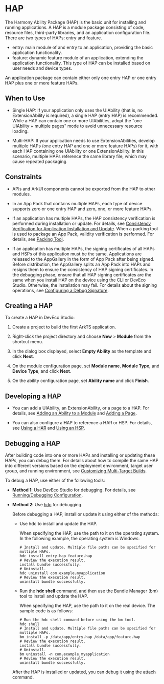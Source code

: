 # HAP
<!--Kit: Ability Kit-->
<!--Subsystem: BundleManager-->
<!--Owner: @wanghang904-->
<!--Designer: @hanfeng6-->
<!--Tester: @kongjing2-->
<!--Adviser: @Brilliantry_Rui-->

The Harmony Ability Package (HAP) is the basic unit for installing and running applications. A HAP is a module package consisting of code, resource files, third-party libraries, and an application configuration file. There are two types of HAPs: entry and feature.

- entry: main module of and entry to an application, providing the basic application functionality.
- feature: dynamic feature module of an application, extending the application functionality. This type of HAP can be installed based on user needs and device types.

An application package can contain either only one entry HAP or one entry HAP plus one or more feature HAPs.

## When to Use

- Single HAP: If your application only uses the UIAbility (that is, no ExtensionAbility is required), a single HAP (entry HAP) is recommended. While a HAP can contain one or more UIAbilities, adopt the "one UIAbility + multiple pages" mode to avoid unnecessary resource loading.

- Multi-HAP: If your application needs to use ExtensionAbilities, develop multiple HAPs (one entry HAP and one or more feature HAPs) for it, with each HAP containing one UIAbility or one ExtensionAbility. In this scenario, multiple HAPs reference the same library file, which may cause repeated packaging.


## Constraints

- APIs and ArkUI components cannot be exported from the HAP to other modules.

- In an App Pack that contains multiple HAPs, each type of device supports zero or one entry HAP and zero, one, or more feature HAPs.

- If an application has multiple HAPs, the HAP consistency verification is performed during installation or update. For details, see [Consistency Verification for Application Installation and Update](multi_module_installation_update_consistency_verification.md). When a packing tool is used to package an App Pack, validity verification is performed. For details, see [Packing Tool](../../application-dev/tools/packing-tool.md#app-packing-command).

- If an application has multiple HAPs, the signing certificates of all HAPs and HSPs of this application must be the same. Applications are released to the AppGallery in the form of App Pack after being signed. Before distribution, the AppGallery splits an App Pack into HAPs and resigns them to ensure the consistency of HAP signing certificates. In the debugging phase, ensure that all HAP signing certificates are the same when you install HAP on the device using the CLI or DevEco Studio. Otherwise, the installation may fail. For details about the signing operations, see [Configuring a Debug Signature](https://developer.huawei.com/consumer/en/doc/harmonyos-guides/ide-signing).

## Creating a HAP

To create a HAP in DevEco Studio:

1. Create a project to build the first ArkTS application.
2. Right-click the project directory and choose **New** > **Module** from the shortcut menu.
3. In the dialog box displayed, select **Empty Ability** as the template and click **Next**.
   
4. On the module configuration page, set **Module name**, **Module Type**, and **Device Type**, and click **Next**.

5. On the ability configuration page, set **Ability name** and click **Finish**.

## Developing a HAP

- You can add a UIAbility, an ExtensionAbility, or a page to a HAP. For details, see [Adding an Ability to a Module](https://developer.huawei.com/consumer/en/doc/harmonyos-guides/ide-add-new-ability) and [Adding a Page](https://developer.huawei.com/consumer/en/doc/harmonyos-guides/ide-add-page).

- You can also configure a HAP to reference a HAR or HSP. For details, see [Using a HAR](./har-package.md#using-a-har) and [Using an HSP](./in-app-hsp.md#using-an-hsp).

## Debugging a HAP

After building code into one or more HAPs and installing or updating these HAPs, you can debug them. For details about how to compile the same HAP into different versions based on the deployment environment, target user group, and running environment, see [Customizing Multi-Target Builds](https://developer.huawei.com/consumer/en/doc/harmonyos-guides/ide-customized-multi-targets-and-products-guides#section1011341611469).

To debug a HAP, use either of the following tools:

- **Method 1**: Use DevEco Studio for debugging. For details, see [Running/Debugging Configuration](https://developer.huawei.com/consumer/en/doc/harmonyos-guides/ide-run-debug-configurations).

- **Method 2**: Use [hdc](../dfx/hdc.md) for debugging.

   Before debugging a HAP, install or update it using either of the methods:

   - Use hdc to install and update the HAP.

      When specifying the HAP, use the path to it on the operating system. In the following example, the operating system is Windows:

      ```shell
      # Install and update. Multiple file paths can be specified for multiple HAPs.
      hdc install entry.hap feature.hap
      # Review the execution result.
      install bundle successfully.
      # Uninstall.
      hdc uninstall com.example.myapplication
      # Review the execution result.
      uninstall bundle successfully.
      ```

   - Run the **hdc shell** command, and then use the Bundle Manager (bm) tool to install and update the HAP.

      When specifying the HAP, use the path to it on the real device. The sample code is as follows:

      ```shell
      # Run the hdc shell command before using the bm tool.
      hdc shell
      # Install and update. Multiple file paths can be specified for multiple HAPs.
      bm install -p /data/app/entry.hap /data/app/feature.hap
      # Review the execution result.
      install bundle successfully.
      # Uninstall.
      bm uninstall -n com.example.myapplication
      # Review the execution result.
      uninstall bundle successfully.
      ```

   After the HAP is installed or updated, you can debug it using the [attach](../tools/aa-tool.md#attach) command.

<!--RP4-->
<!--RP4End-->
